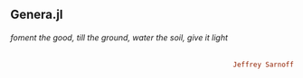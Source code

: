 ## Genera.jl
###### foment the good, till the ground, water the soil, give it light
```ruby
                                                       Jeffrey Sarnoff © 2016-Mar-26 at New York
```
